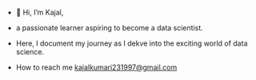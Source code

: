 - 👋 Hi, I’m Kajal,
- a passionate learner aspiring to become a data scientist.
- Here, I document my journey as I dekve into the exciting world of data science.

- How to reach me kajalkumari231997@gmail.com

<!---
Kajal0203/Kajal0203 is a ✨ special ✨ repository because its `README.md` (this file) appears on your GitHub profile.
You can click the Preview link to take a look at your changes.
--->
